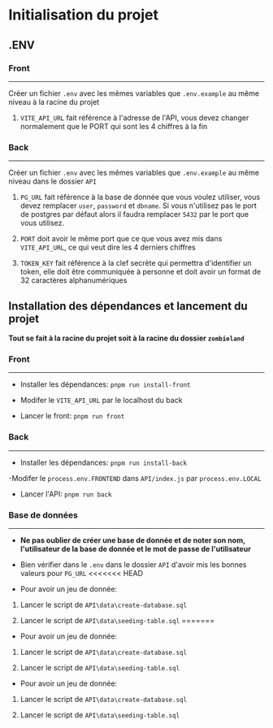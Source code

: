 # Initialisation du projet

## .ENV

### Front
------
Créer un fichier `.env` avec les mêmes variables que `.env.example` au même niveau à la racine du projet

1. `VITE_API_URL` fait référence à l'adresse de l'API, vous devez changer normalement que le PORT qui sont les 4 chiffres à la fin

### Back
------
Créer un fichier `.env` avec les mêmes variables que `.env.example` au même niveau dans le dossier `API`

1. `PG_URL` fait référence à la base de donnée que vous voulez utiliser, vous devez remplacer `user`, `password` et `dbname`. Si vous n'utilisez pas le port de postgres par défaut alors il faudra remplacer `5432` par le port que vous utilisez.

2. `PORT` doit avoir le même port que ce que vous avez mis dans `VITE_API_URL`, ce qui veut dire les 4 derniers chiffres

3. `TOKEN_KEY` fait référence à la clef secrète qui permettra d'identifier un token, elle doit être communiquée à personne et doit avoir un format de 32 caractères alphanumériques


## Installation des dépendances et lancement du projet

**Tout se fait à la racine du projet soit à la racine du dossier `zombieland`**

### Front
---

- Installer les dépendances: `pnpm run install-front`

- Modifer le `VITE_API_URL` par le localhost du back

- Lancer le front: `pnpm run front`



### Back
---
- Installer les dépendances: `pnpm run install-back`

-Modifer le `process.env.FRONTEND` dans `API/index.js` par `process.env.LOCAL`

- Lancer l'API: `pnpm run back`

### Base de données
---
- **Ne pas oublier de créer une base de donnée et de noter son nom, l'utilisateur de la base de donnée et le mot de passe de l'utilisateur**

- Bien vérifier dans le `.env` dans le dossier `API` d'avoir mis les bonnes valeurs pour `PG_URL`
<<<<<<< HEAD

- Pour avoir un jeu de donnée:
1. Lancer le script de `API\data\create-database.sql`

2. Lancer le script de `API\data\seeding-table.sql`
=======


- Pour avoir un jeu de donnée:
1. Lancer le script de `API\data\create-database.sql`

2. Lancer le script de `API\data\seeding-table.sql`


- Pour avoir un jeu de donnée:
1. Lancer le script de `API\data\create-database.sql`

2. Lancer le script de `API\data\seeding-table.sql`

